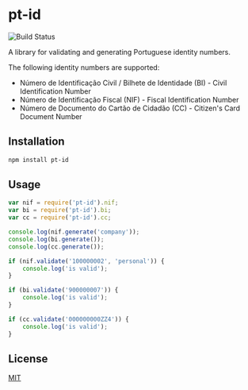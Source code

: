 # pt-id
![Build Status](https://github.com/asmarques/pt-id/workflows/Continuous%20integration/badge.svg)

A library for validating and generating Portuguese identity numbers.

The following identity numbers are supported:
- Número de Identificação Civil / Bilhete de Identidade (BI) - Civil Identification Number
- Número de Identificação Fiscal (NIF) - Fiscal Identification Number
- Número de Documento do Cartão de Cidadão (CC) - Citizen's Card Document Number

## Installation

```bash
npm install pt-id
```

## Usage

```javascript
var nif = require('pt-id').nif;
var bi = require('pt-id').bi;
var cc = require('pt-id').cc;

console.log(nif.generate('company'));
console.log(bi.generate());
console.log(cc.generate());

if (nif.validate('100000002', 'personal')) {
	console.log('is valid');
}

if (bi.validate('900000007')) {
    console.log('is valid');
}

if (cc.validate('000000000ZZ4')) {
    console.log('is valid');
}
```

## License

[MIT](LICENSE)